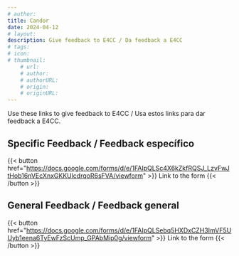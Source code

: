 ```yaml
---
# author: 
title: Candor
date: 2024-04-12
# layout: 
description: Give feedback to E4CC / Da feedback a E4CC
# tags: 
# icon: 
# thumbnail: 
    # url: 
    # author: 
    # authorURL: 
    # origin: 
    # originURL: 
---
```


Use these links to give feedback to E4CC / Usa estos links para dar feedback a E4CC.

## Specific Feedback / Feedback específico
{{< button href="https://docs.google.com/forms/d/e/1FAIpQLSc4X6kZkfRQSJ_LzvFwJtHob16nVEcXnxGKKUlcdrqoR6sFVA/viewform" >}}
Link to the form
{{< /button >}}

## General Feedback / Feedback general
{{< button href="https://docs.google.com/forms/d/e/1FAIpQLSebq5HXDxCZH3ImVF5UUyb1eena6TyEwFzScUmp_GPAbMip0g/viewform" >}}
Link to the form
{{< /button >}}
